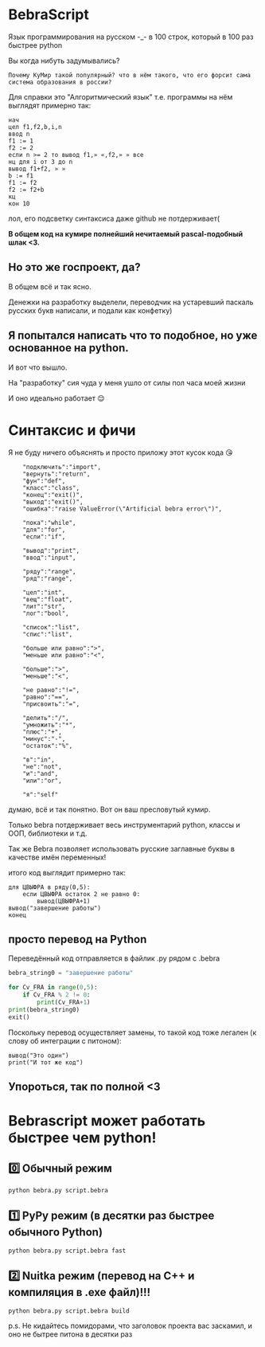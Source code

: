 # BebraScript
Язык программирования на русском -_- в 100 строк, который в 100 раз быстрее python

Вы когда нибуть задумывались?
```
Почему КуМир такой популярный? что в нём такого, что его форсит сама система образования в россии?
```
Для справки это "Алгоритмический язык" т.е. программы на нём выглядят примерно так:
```kumir
нач
цел f1,f2,b,i,n
ввод n
f1 := 1
f2 := 2
если n >= 2 то вывод f1,» «,f2,» » все
нц для i от 3 до n
вывод f1+f2, » »
b := f1
f1 := f2
f2 := f2+b
кц
кон 10
```
лол, его подсветку синтаксиса даже github не потдерживает(

**В общем код на кумире полнейший нечитаемый pascal-подобный шлак <3.**
## Но это же госпроект, да?
В общем всё и так ясно.

Денежки на разработку выделели, переводчик на устаревший паскаль русских букв написали, и подали как конфетку)
## Я попытался написать что то подобное, но уже основанное на python.
И вот что вышло.

На "разработку" сия чуда у меня ушло от силы пол часа моей жизни

И оно идеально работает 😌
# Синтаксис и фичи
Я не буду ничего объяснять и просто приложу этот кусок кода 😘
```
    "подключить":"import",
    "вернуть":"return",
    "фун":"def",
    "класс":"class",
    "конец":"exit()",
    "выход":"exit()",
    "ошибка":"raise ValueError(\"Artificial bebra error\")",

    "пока":"while",
    "для":"for",
    "если":"if",

    "вывод":"print",
    "ввод":"input",

    "ряду":"range",
    "ряд":"range",

    "цел":"int",
    "вещ":"float",
    "лит":"str",
    "лог":"bool",

    "список":"list",
    "спис":"list",

    "больше или равно":">",
    "меньше или равно":"<",

    "больше":">",
    "меньше":"<",

    "не равно":"!=",
    "равно":"==",
    "присвоить":"=",

    "делить":"/",
    "умножить":"*",
    "плюс":"+",
    "минус":"-",
    "остаток":"%",

    "в":"in",
    "не":"not",
    "и":"and",
    "или":"or",

    "я":"self"
```
думаю, всё и так понятно. Вот он ваш пресловутый кумир.

Только bebra потдерживает весь инструментарий python, классы и ООП, библиотеки и т.д.

Так же Bebra позволяет использовать русские заглавные буквы в качестве имён переменных!

итого код выглядит примерно так:
```
для ЦВЫФРА в ряду(0,5):
	если ЦВЫФРА остаток 2 не равно 0: 
		вывод(ЦВЫФРА+1)
вывод("завершение работы")
конец
```
## просто перевод на Python
Переведённый код отправляется в файлик .py рядом с .bebra
```python
bebra_string0 = "завершение работы"

for Cv_FRA in range(0,5):
	if Cv_FRA % 2 != 0: 
		print(Cv_FRA+1)
print(bebra_string0)
exit()
```
Поскольку перевод осуществляет замены, то такой код тоже легален (к слову об интеграции с питоном):
```
вывод("Это один")
print("И тот же код")
```
## Упороться, так по полной <3
# Bebrascript может работать быстрее чем python!
## 0️⃣ Обычный режим
```
python bebra.py script.bebra
```

## 1️⃣ PyPy режим (в десятки раз быстрее обычного Python)
```
python bebra.py script.bebra fast
```

## 2️⃣ Nuitka режим (перевод на C++ и компиляция в .exe файл)!!!
```
python bebra.py script.bebra build
```

p.s. Не кидайтесь помидорами, что заголовок проекта вас заскамил, и оно не бытрее питона в десятки раз
